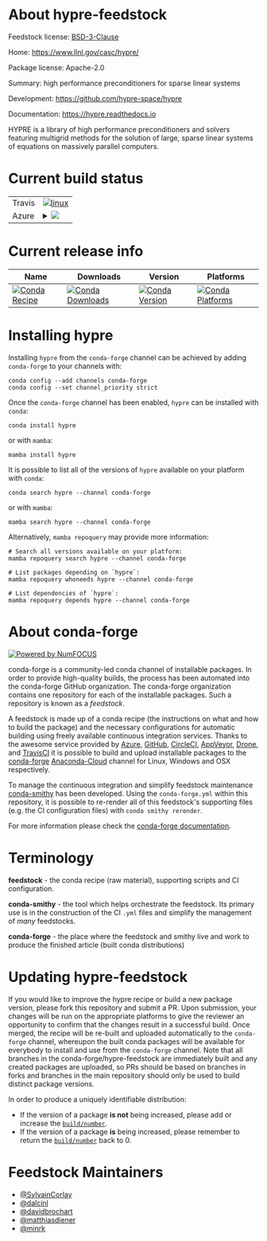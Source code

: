About hypre-feedstock
=====================

Feedstock license: [BSD-3-Clause](https://github.com/conda-forge/hypre-feedstock/blob/main/LICENSE.txt)

Home: https://www.llnl.gov/casc/hypre/

Package license: Apache-2.0

Summary: high performance preconditioners for sparse linear systems

Development: https://github.com/hypre-space/hypre

Documentation: https://hypre.readthedocs.io

HYPRE is a library of high performance preconditioners and solvers featuring
multigrid methods for the solution of large, sparse linear systems of equations
on massively parallel computers.


Current build status
====================


<table><tr>
    <td>Travis</td>
    <td>
      <a href="https://app.travis-ci.com/conda-forge/hypre-feedstock">
        <img alt="linux" src="https://img.shields.io/travis/com/conda-forge/hypre-feedstock/main.svg?label=Linux">
      </a>
    </td>
  </tr>
    
  <tr>
    <td>Azure</td>
    <td>
      <details>
        <summary>
          <a href="https://dev.azure.com/conda-forge/feedstock-builds/_build/latest?definitionId=435&branchName=main">
            <img src="https://dev.azure.com/conda-forge/feedstock-builds/_apis/build/status/hypre-feedstock?branchName=main">
          </a>
        </summary>
        <table>
          <thead><tr><th>Variant</th><th>Status</th></tr></thead>
          <tbody><tr>
              <td>linux_64_mpimpich</td>
              <td>
                <a href="https://dev.azure.com/conda-forge/feedstock-builds/_build/latest?definitionId=435&branchName=main">
                  <img src="https://dev.azure.com/conda-forge/feedstock-builds/_apis/build/status/hypre-feedstock?branchName=main&jobName=linux&configuration=linux%20linux_64_mpimpich" alt="variant">
                </a>
              </td>
            </tr><tr>
              <td>linux_64_mpiopenmpi</td>
              <td>
                <a href="https://dev.azure.com/conda-forge/feedstock-builds/_build/latest?definitionId=435&branchName=main">
                  <img src="https://dev.azure.com/conda-forge/feedstock-builds/_apis/build/status/hypre-feedstock?branchName=main&jobName=linux&configuration=linux%20linux_64_mpiopenmpi" alt="variant">
                </a>
              </td>
            </tr><tr>
              <td>linux_aarch64_mpimpich</td>
              <td>
                <a href="https://dev.azure.com/conda-forge/feedstock-builds/_build/latest?definitionId=435&branchName=main">
                  <img src="https://dev.azure.com/conda-forge/feedstock-builds/_apis/build/status/hypre-feedstock?branchName=main&jobName=linux&configuration=linux%20linux_aarch64_mpimpich" alt="variant">
                </a>
              </td>
            </tr><tr>
              <td>linux_aarch64_mpiopenmpi</td>
              <td>
                <a href="https://dev.azure.com/conda-forge/feedstock-builds/_build/latest?definitionId=435&branchName=main">
                  <img src="https://dev.azure.com/conda-forge/feedstock-builds/_apis/build/status/hypre-feedstock?branchName=main&jobName=linux&configuration=linux%20linux_aarch64_mpiopenmpi" alt="variant">
                </a>
              </td>
            </tr><tr>
              <td>linux_ppc64le_mpimpich</td>
              <td>
                <a href="https://dev.azure.com/conda-forge/feedstock-builds/_build/latest?definitionId=435&branchName=main">
                  <img src="https://dev.azure.com/conda-forge/feedstock-builds/_apis/build/status/hypre-feedstock?branchName=main&jobName=linux&configuration=linux%20linux_ppc64le_mpimpich" alt="variant">
                </a>
              </td>
            </tr><tr>
              <td>linux_ppc64le_mpiopenmpi</td>
              <td>
                <a href="https://dev.azure.com/conda-forge/feedstock-builds/_build/latest?definitionId=435&branchName=main">
                  <img src="https://dev.azure.com/conda-forge/feedstock-builds/_apis/build/status/hypre-feedstock?branchName=main&jobName=linux&configuration=linux%20linux_ppc64le_mpiopenmpi" alt="variant">
                </a>
              </td>
            </tr><tr>
              <td>osx_64_mpimpich</td>
              <td>
                <a href="https://dev.azure.com/conda-forge/feedstock-builds/_build/latest?definitionId=435&branchName=main">
                  <img src="https://dev.azure.com/conda-forge/feedstock-builds/_apis/build/status/hypre-feedstock?branchName=main&jobName=osx&configuration=osx%20osx_64_mpimpich" alt="variant">
                </a>
              </td>
            </tr><tr>
              <td>osx_64_mpiopenmpi</td>
              <td>
                <a href="https://dev.azure.com/conda-forge/feedstock-builds/_build/latest?definitionId=435&branchName=main">
                  <img src="https://dev.azure.com/conda-forge/feedstock-builds/_apis/build/status/hypre-feedstock?branchName=main&jobName=osx&configuration=osx%20osx_64_mpiopenmpi" alt="variant">
                </a>
              </td>
            </tr><tr>
              <td>osx_arm64_mpimpich</td>
              <td>
                <a href="https://dev.azure.com/conda-forge/feedstock-builds/_build/latest?definitionId=435&branchName=main">
                  <img src="https://dev.azure.com/conda-forge/feedstock-builds/_apis/build/status/hypre-feedstock?branchName=main&jobName=osx&configuration=osx%20osx_arm64_mpimpich" alt="variant">
                </a>
              </td>
            </tr><tr>
              <td>osx_arm64_mpiopenmpi</td>
              <td>
                <a href="https://dev.azure.com/conda-forge/feedstock-builds/_build/latest?definitionId=435&branchName=main">
                  <img src="https://dev.azure.com/conda-forge/feedstock-builds/_apis/build/status/hypre-feedstock?branchName=main&jobName=osx&configuration=osx%20osx_arm64_mpiopenmpi" alt="variant">
                </a>
              </td>
            </tr>
          </tbody>
        </table>
      </details>
    </td>
  </tr>
</table>

Current release info
====================

| Name | Downloads | Version | Platforms |
| --- | --- | --- | --- |
| [![Conda Recipe](https://img.shields.io/badge/recipe-hypre-green.svg)](https://anaconda.org/conda-forge/hypre) | [![Conda Downloads](https://img.shields.io/conda/dn/conda-forge/hypre.svg)](https://anaconda.org/conda-forge/hypre) | [![Conda Version](https://img.shields.io/conda/vn/conda-forge/hypre.svg)](https://anaconda.org/conda-forge/hypre) | [![Conda Platforms](https://img.shields.io/conda/pn/conda-forge/hypre.svg)](https://anaconda.org/conda-forge/hypre) |

Installing hypre
================

Installing `hypre` from the `conda-forge` channel can be achieved by adding `conda-forge` to your channels with:

```
conda config --add channels conda-forge
conda config --set channel_priority strict
```

Once the `conda-forge` channel has been enabled, `hypre` can be installed with `conda`:

```
conda install hypre
```

or with `mamba`:

```
mamba install hypre
```

It is possible to list all of the versions of `hypre` available on your platform with `conda`:

```
conda search hypre --channel conda-forge
```

or with `mamba`:

```
mamba search hypre --channel conda-forge
```

Alternatively, `mamba repoquery` may provide more information:

```
# Search all versions available on your platform:
mamba repoquery search hypre --channel conda-forge

# List packages depending on `hypre`:
mamba repoquery whoneeds hypre --channel conda-forge

# List dependencies of `hypre`:
mamba repoquery depends hypre --channel conda-forge
```


About conda-forge
=================

[![Powered by
NumFOCUS](https://img.shields.io/badge/powered%20by-NumFOCUS-orange.svg?style=flat&colorA=E1523D&colorB=007D8A)](https://numfocus.org)

conda-forge is a community-led conda channel of installable packages.
In order to provide high-quality builds, the process has been automated into the
conda-forge GitHub organization. The conda-forge organization contains one repository
for each of the installable packages. Such a repository is known as a *feedstock*.

A feedstock is made up of a conda recipe (the instructions on what and how to build
the package) and the necessary configurations for automatic building using freely
available continuous integration services. Thanks to the awesome service provided by
[Azure](https://azure.microsoft.com/en-us/services/devops/), [GitHub](https://github.com/),
[CircleCI](https://circleci.com/), [AppVeyor](https://www.appveyor.com/),
[Drone](https://cloud.drone.io/welcome), and [TravisCI](https://travis-ci.com/)
it is possible to build and upload installable packages to the
[conda-forge](https://anaconda.org/conda-forge) [Anaconda-Cloud](https://anaconda.org/)
channel for Linux, Windows and OSX respectively.

To manage the continuous integration and simplify feedstock maintenance
[conda-smithy](https://github.com/conda-forge/conda-smithy) has been developed.
Using the ``conda-forge.yml`` within this repository, it is possible to re-render all of
this feedstock's supporting files (e.g. the CI configuration files) with ``conda smithy rerender``.

For more information please check the [conda-forge documentation](https://conda-forge.org/docs/).

Terminology
===========

**feedstock** - the conda recipe (raw material), supporting scripts and CI configuration.

**conda-smithy** - the tool which helps orchestrate the feedstock.
                   Its primary use is in the construction of the CI ``.yml`` files
                   and simplify the management of *many* feedstocks.

**conda-forge** - the place where the feedstock and smithy live and work to
                  produce the finished article (built conda distributions)


Updating hypre-feedstock
========================

If you would like to improve the hypre recipe or build a new
package version, please fork this repository and submit a PR. Upon submission,
your changes will be run on the appropriate platforms to give the reviewer an
opportunity to confirm that the changes result in a successful build. Once
merged, the recipe will be re-built and uploaded automatically to the
`conda-forge` channel, whereupon the built conda packages will be available for
everybody to install and use from the `conda-forge` channel.
Note that all branches in the conda-forge/hypre-feedstock are
immediately built and any created packages are uploaded, so PRs should be based
on branches in forks and branches in the main repository should only be used to
build distinct package versions.

In order to produce a uniquely identifiable distribution:
 * If the version of a package **is not** being increased, please add or increase
   the [``build/number``](https://docs.conda.io/projects/conda-build/en/latest/resources/define-metadata.html#build-number-and-string).
 * If the version of a package **is** being increased, please remember to return
   the [``build/number``](https://docs.conda.io/projects/conda-build/en/latest/resources/define-metadata.html#build-number-and-string)
   back to 0.

Feedstock Maintainers
=====================

* [@SylvainCorlay](https://github.com/SylvainCorlay/)
* [@dalcinl](https://github.com/dalcinl/)
* [@davidbrochart](https://github.com/davidbrochart/)
* [@matthiasdiener](https://github.com/matthiasdiener/)
* [@minrk](https://github.com/minrk/)


